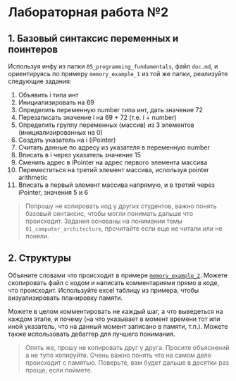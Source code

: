 # Лабораторная работа №2

## 1. Базовый синтаксис переменных и поинтеров

Используя инфу из папки `05_programming_fundamentals`, файл `doc.md`, 
и ориентируясь по примеру `memory_example_1` из той же папки, реализуйте следующие задания:

1. Объявить i типа инт
2. Инициализировать на 69
3. Определить переменную number типа инт, дать значение 72
4. Перезаписать значение i на 69 + 72 (т.е. i + number)
5. Определить группу переменных (массив) из 3 элементов (инициализированных на 0)
6. Создать указатель на i (iPointer)
7. Считать данные по адресу из указателя в переменную number
8. Вписать в i через указатель значение 15
9. Сменить адрес в iPointer на адрес первого элемента массива
10. Переместиться на третий элемент массива, используя pointer arithmetic
11. Вписать в первый элемент массива напрямую, и в третий через iPointer, значения 5 и 6

> Попрошу не копировать код у других студентов, важно понять базовый синтаксис, чтобы могли понимать дальше что происходит.
> Задания основаны на понимании темы `01_computer_architecture`, прочитайте если еще не читали или не поняли.


## 2. Структуры

Объяните словами что происходит в примере [`memory_example_2`](../../en/05_programming_fundamentals/memory_example_2).
Можете скопировать файл с кодом и написать комментариями прямо в коде, что происходит.
Используйте excel таблицу из примера, чтобы визуализировать планировку памяти.

Можете в целом комментировать не каждый шаг, а что выведеться на каждом этапе, и почему 
(на что указывает в момент времени тот или иной указатель, что на данный момент записано в памяти, т.п.).
Можете также использовать дебаггер для лучшего понимания. 

> Опять же, прошу не копировать друг у друга.
> Просите объяснений а не тупо копируйте. 
> Очень важно понять что на самом деле происходит с памятью. 
> Поверьте, вам будет дальше в десятки раз проще, если поймете.
